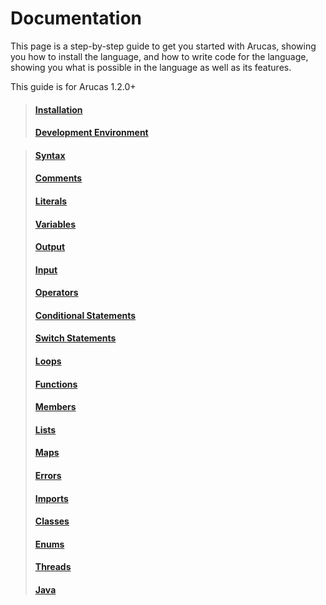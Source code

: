 # Documentation

This page is a step-by-step guide to get you started with Arucas, showing you how to install the language, and how to write code for the language, showing you what is possible in the language as well as its features.

This guide is for Arucas 1.2.0+

> #### [Installation](#installation)
> #### [Development Environment](#development-environment)

> #### [Syntax](#syntax)
> #### [Comments](#comments)
> #### [Literals](#literals)
> #### [Variables](#variables)
> #### [Output](#output)
> #### [Input](#input)
> #### [Operators](#operators)
> #### [Conditional Statements](#conditional-statements)
> #### [Switch Statements](#switch-statements)
> #### [Loops](#loops)
> #### [Functions](#functions)
> #### [Members](#members)
> #### [Lists](#lists)
> #### [Maps](#maps)
> #### [Errors](#errors)
> #### [Imports](#imports)
> #### [Classes](#classes)
> #### [Enums](#enums)
> #### [Threads](#threads)
> #### [Java](#java-integration)
